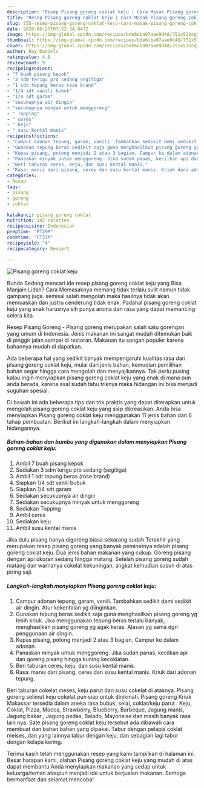 ```yaml
---
description: "Resep Pisang goreng coklat keju | Cara Masak Pisang goreng coklat keju Yang Bisa Manjain Lidah"
title: "Resep Pisang goreng coklat keju | Cara Masak Pisang goreng coklat keju Yang Bisa Manjain Lidah"
slug: 755-resep-pisang-goreng-coklat-keju-cara-masak-pisang-goreng-coklat-keju-yang-bisa-manjain-lidah
date: 2020-06-25T07:22:34.047Z
image: https://img-global.cpcdn.com/recipes/bde6cba97aae9d4d/751x532cq70/pisang-goreng-coklat-keju-foto-resep-utama.jpg
thumbnail: https://img-global.cpcdn.com/recipes/bde6cba97aae9d4d/751x532cq70/pisang-goreng-coklat-keju-foto-resep-utama.jpg
cover: https://img-global.cpcdn.com/recipes/bde6cba97aae9d4d/751x532cq70/pisang-goreng-coklat-keju-foto-resep-utama.jpg
author: Ray Daniels
ratingvalue: 4.8
reviewcount: 9
recipeingredient:
- "7 buah pisang kepok"
- "3 sdm terigu pro sedang segitiga"
- "1 sdt tepung beras rose brand"
- "1/4 sdt vanili bubuk"
- "1/4 sdt garam"
- "secukupnya air dingin"
- "secukupnya minyak untuk menggoreng"
- " Topping"
- " ceres"
- " keju"
- " susu kental manis"
recipeinstructions:
- "Campur adonan tepung, garam, vanili. Tambahkan sedikit demi sedikit air dingin. Atur kekentalan yg diinginkan."
- "Gunakan tepung beras sedikit saja guna menghasilkan pisang goreng yg lebih kriuk. Jika menggunakan tepung beras terlalu banyak, menghasilkan pisang goreng yg agak keras. Alasan yg sama dgn penggunaan air dingin."
- "Kupas pisang, potong menjadi 2 atau 3 bagian. Campur ke dalam adonan."
- "Panaskan minyak untuk menggoreng. Jika sudah panas, kecilkan api dan goreng pisang hingga kuning kecoklatan."
- "Beri taburan ceres, keju, dan susu kental manis."
- "Rasa: manis dari pisang, ceres dan susu kental manis. Kriuk dari adonan tepung."
categories:
- Resep
tags:
- pisang
- goreng
- coklat

katakunci: pisang goreng coklat 
nutrition: 142 calories
recipecuisine: Indonesian
preptime: "PT29M"
cooktime: "PT37M"
recipeyield: "4"
recipecategory: Dessert

---
```



![Pisang goreng coklat keju](https://img-global.cpcdn.com/recipes/bde6cba97aae9d4d/751x532cq70/pisang-goreng-coklat-keju-foto-resep-utama.jpg)

Bunda Sedang mencari ide resep pisang goreng coklat keju yang Bisa Manjain Lidah? Cara Memasaknya memang tidak terlalu sulit namun tidak gampang juga. semisal salah mengolah maka hasilnya tidak akan memuaskan dan justru cenderung tidak enak. Padahal pisang goreng coklat keju yang enak harusnya sih punya aroma dan rasa yang dapat memancing selera kita.

Resep Pisang Goreng - Pisang goreng merupakan salah satu gorengan yang umum di Indonesia. Jenis makanan ini sangat mudah ditemukan baik di pinggir jalan sampai di restoran. Makanan itu sangan populer karena bahannya mudah di dapatkan.

Ada beberapa hal yang sedikit banyak mempengaruhi kualitas rasa dari pisang goreng coklat keju, mulai dari jenis bahan, kemudian pemilihan bahan segar hingga cara mengolah dan menyajikannya. Tak perlu pusing kalau ingin menyiapkan pisang goreng coklat keju yang enak di mana pun anda berada, karena asal sudah tahu triknya maka hidangan ini bisa menjadi suguhan spesial.


Di bawah ini ada beberapa tips dan trik praktis yang dapat diterapkan untuk mengolah pisang goreng coklat keju yang siap dikreasikan. Anda bisa menyiapkan Pisang goreng coklat keju menggunakan 11 jenis bahan dan 6 tahap pembuatan. Berikut ini langkah-langkah dalam menyiapkan hidangannya.

<!--inarticleads1-->

##### Bahan-bahan dan bumbu yang digunakan dalam menyiapkan Pisang goreng coklat keju:

1. Ambil 7 buah pisang kepok
1. Sediakan 3 sdm terigu pro sedang (segitiga)
1. Ambil 1 sdt tepung beras (rose brand)
1. Siapkan 1/4 sdt vanili bubuk
1. Siapkan 1/4 sdt garam
1. Sediakan secukupnya air dingin
1. Sediakan secukupnya minyak untuk menggoreng
1. Sediakan  Topping
1. Ambil  ceres
1. Sediakan  keju
1. Ambil  susu kental manis


Jika dulu pisang hanya digoreng biasa sekarang sudah Terakhir yang merupakan resep pisang goreng yang banyak peminatnya adalah pisang goreng coklat keju. Dua jenis bahan makanan yang cukup. Goreng pisang dengan api ukuran sedang hingga matang. Setelah pisang goreng sudah matang dan warnanya cokelat kekuningan, angkat kemudian susun di atas piring saji. 

<!--inarticleads2-->

##### Langkah-langkah menyiapkan Pisang goreng coklat keju:

1. Campur adonan tepung, garam, vanili. Tambahkan sedikit demi sedikit air dingin. Atur kekentalan yg diinginkan.
1. Gunakan tepung beras sedikit saja guna menghasilkan pisang goreng yg lebih kriuk. Jika menggunakan tepung beras terlalu banyak, menghasilkan pisang goreng yg agak keras. Alasan yg sama dgn penggunaan air dingin.
1. Kupas pisang, potong menjadi 2 atau 3 bagian. Campur ke dalam adonan.
1. Panaskan minyak untuk menggoreng. Jika sudah panas, kecilkan api dan goreng pisang hingga kuning kecoklatan.
1. Beri taburan ceres, keju, dan susu kental manis.
1. Rasa: manis dari pisang, ceres dan susu kental manis. Kriuk dari adonan tepung.


Beri taburan cokelat meses, keju parut dan susu cokelat di atasnya. Pisang goreng selimut keju cokelat pun siap untuk dinikmati. Pisang goreng Kriuk Makassar tersedia dalam aneka rasa bubuk, selai, coklat/keju parut : Keju, Coklat, Pizza, Mocca, Strawberry, Blueberry, Barbeque, Jagung manis, Jagung bakar , Jagung pedas, Balado, Mayonaise dan masih banyak rasa lain nya. Sate pisang goreng coklat keju tersebut ada dibawah cara membuat dan bahan bahan yang dipakai. Tabur dengan pelapis coklat meises, dan yang lainnya tabur dengan keju, dan sebagian lagi tabur dengan kelapa kering. 

Terima kasih telah menggunakan resep yang kami tampilkan di halaman ini. Besar harapan kami, olahan Pisang goreng coklat keju yang mudah di atas dapat membantu Anda menyiapkan makanan yang sedap untuk keluarga/teman ataupun menjadi ide untuk berjualan makanan. Semoga bermanfaat dan selamat mencoba!
